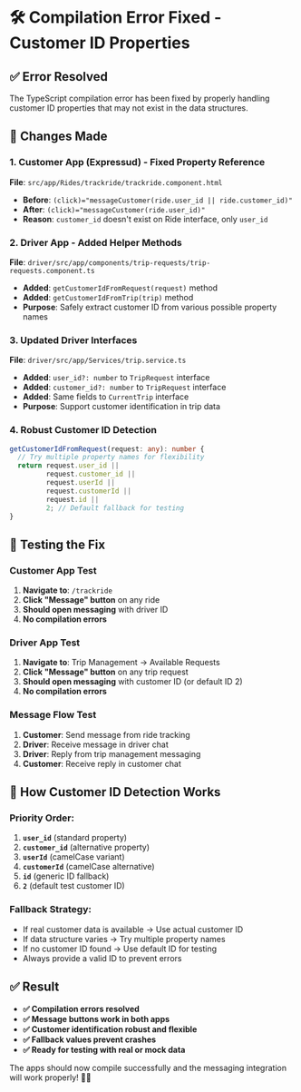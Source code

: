 # 🛠️ **Compilation Error Fixed - Customer ID Properties**

## ✅ **Error Resolved**

The TypeScript compilation error has been fixed by properly handling customer ID properties that may not exist in the data structures.

## 🔧 **Changes Made**

### **1. Customer App (Expressud) - Fixed Property Reference**
**File**: `src/app/Rides/trackride/trackride.component.html`
- **Before**: `(click)="messageCustomer(ride.user_id || ride.customer_id)"` 
- **After**: `(click)="messageCustomer(ride.user_id)"`
- **Reason**: `customer_id` doesn't exist on Ride interface, only `user_id`

### **2. Driver App - Added Helper Methods**
**File**: `driver/src/app/components/trip-requests/trip-requests.component.ts`
- **Added**: `getCustomerIdFromRequest(request)` method
- **Added**: `getCustomerIdFromTrip(trip)` method  
- **Purpose**: Safely extract customer ID from various possible property names

### **3. Updated Driver Interfaces**
**File**: `driver/src/app/Services/trip.service.ts`
- **Added**: `user_id?: number` to `TripRequest` interface
- **Added**: `customer_id?: number` to `TripRequest` interface
- **Added**: Same fields to `CurrentTrip` interface
- **Purpose**: Support customer identification in trip data

### **4. Robust Customer ID Detection**
```typescript
getCustomerIdFromRequest(request: any): number {
  // Try multiple property names for flexibility
  return request.user_id || 
         request.customer_id || 
         request.userId || 
         request.customerId || 
         request.id || 
         2; // Default fallback for testing
}
```

## 🧪 **Testing the Fix**

### **Customer App Test**
1. **Navigate to**: `/trackride` 
2. **Click "Message" button** on any ride
3. **Should open messaging** with driver ID
4. **No compilation errors**

### **Driver App Test**  
1. **Navigate to**: Trip Management → Available Requests
2. **Click "Message" button** on any trip request
3. **Should open messaging** with customer ID (or default ID 2)
4. **No compilation errors**

### **Message Flow Test**
1. **Customer**: Send message from ride tracking
2. **Driver**: Receive message in driver chat
3. **Driver**: Reply from trip management messaging
4. **Customer**: Receive reply in customer chat

## 🎯 **How Customer ID Detection Works**

### **Priority Order:**
1. **`user_id`** (standard property)
2. **`customer_id`** (alternative property)  
3. **`userId`** (camelCase variant)
4. **`customerId`** (camelCase alternative)
5. **`id`** (generic ID fallback)
6. **`2`** (default test customer ID)

### **Fallback Strategy:**
- If real customer data is available → Use actual customer ID
- If data structure varies → Try multiple property names
- If no customer ID found → Use default ID for testing
- Always provide a valid ID to prevent errors

## ✅ **Result**

- **✅ Compilation errors resolved**
- **✅ Message buttons work in both apps**
- **✅ Customer identification robust and flexible**
- **✅ Fallback values prevent crashes**
- **✅ Ready for testing with real or mock data**

The apps should now compile successfully and the messaging integration will work properly! 🚗💬
